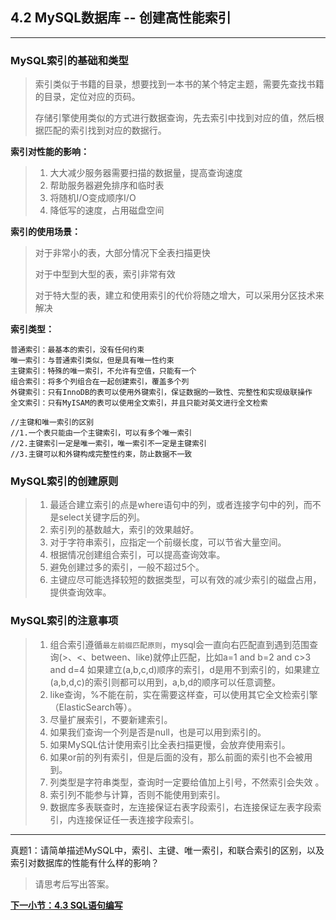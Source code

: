 ## 4.2 MySQL数据库 -- 创建高性能索引
***

### MySQL索引的基础和类型

> 索引类似于书籍的目录，想要找到一本书的某个特定主题，需要先查找书籍的目录，定位对应的页码。
> 
> 存储引擎使用类似的方式进行数据查询，先去索引中找到对应的值，然后根据匹配的索引找到对应的数据行。

**索引对性能的影响：**

> 1. 大大减少服务器需要扫描的数据量，提高查询速度
> 2. 帮助服务器避免排序和临时表
> 3. 将随机I/O变成顺序I/O
> 4. 降低写的速度，占用磁盘空间

**索引的使用场景：**

> 对于非常小的表，大部分情况下全表扫描更快
> 
> 对于中型到大型的表，索引非常有效
> 
> 对于特大型的表，建立和使用索引的代价将随之增大，可以采用分区技术来解决

**索引类型：**

```
普通索引：最基本的索引，没有任何约束
唯一索引：与普通索引类似，但是具有唯一性约束
主键索引：特殊的唯一索引，不允许有空值，只能有一个
组合索引：将多个列组合在一起创建索引，覆盖多个列
外键索引：只有InnoDB的表可以使用外键索引，保证数据的一致性、完整性和实现级联操作
全文索引：只有MyISAM的表可以使用全文索引，并且只能对英文进行全文检索

//主键和唯一索引的区别
//1.一个表只能由一个主键索引，可以有多个唯一索引
//2.主键索引一定是唯一索引，唯一索引不一定是主键索引
//3.主键可以和外键构成完整性约束，防止数据不一致
```


### MySQL索引的创建原则

> 1. 最适合建立索引的点是where语句中的列，或者连接字句中的列，而不是select关键字后的列。
> 2. 索引列的基数越大，索引的效果越好。
> 3. 对于字符串索引，应指定一个前缀长度，可以节省大量空间。
> 4. 根据情况创建组合索引，可以提高查询效率。
> 5. 避免创建过多的索引，一般不超过5个。
> 6. 主键应尽可能选择较短的数据类型，可以有效的减少索引的磁盘占用，提供查询效率。

### MySQL索引的注意事项

> 1. 组合索引遵循`最左前缀匹配原则`，mysql会一直向右匹配直到遇到范围查询(>、<、between、like)就停止匹配，比如a=1 and b=2 and c>3 and d=4 如果建立(a,b,c,d)顺序的索引，d是用不到索引的，如果建立(a,b,d,c)的索引则都可以用到，a,b,d的顺序可以任意调整。
> 2. like查询，%不能在前，实在需要这样查，可以使用其它全文检索引擎（ElasticSearch等）。
> 3. 尽量扩展索引，不要新建索引。
> 4. 如果我们查询一个列是否是null，也是可以用到索引的。
> 5. 如果MySQL估计使用索引比全表扫描更慢，会放弃使用索引。
> 6. 如果or前的列有索引，但是后面的没有，那么前面的索引也不会被用到。
> 7. 列类型是字符串类型，查询时一定要给值加上引号，不然索引会失效 。
> 8.  索引列不能参与计算，否则不能使用到索引。
> 9. 数据库多表联查时，左连接保证右表字段索引，右连接保证左表字段索引，内连接保证任一表连接字段索引。

***
真题1：请简单描述MySQL中，索引、主键、唯一索引，和联合索引的区别，以及索引对数据库的性能有什么样的影响？

> 请思考后写出答案。

[**下一小节：4.3 SQL语句编写**](https://github.com/201502lisihao/PHP-Technology-Stack-Review/blob/master/4-MySQL%E6%95%B0%E6%8D%AE%E5%BA%93/4-3SQL%E8%AF%AD%E5%8F%A5%E7%BC%96%E5%86%99.md)
